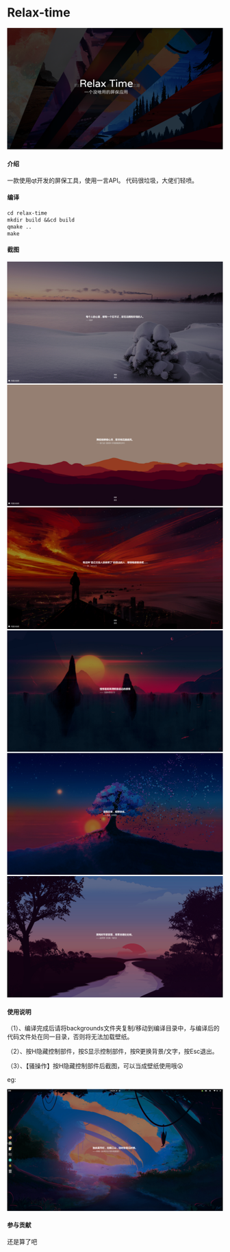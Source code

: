 # Relax-time
![介绍](screenshot/介绍.png)
#### 介绍
一款使用qt开发的屏保工具，使用一言API。
代码很垃圾，大佬们轻喷。

#### 编译
```
cd relax-time
mkdir build &&cd build
qmake ..
make
```

#### 截图
![1](screenshot/screenshot1.png)
![2](screenshot/screenshot2.png)
![3](screenshot/screenshot3.png)
![4](screenshot/screenshot4.png)
![5](screenshot/screenshot5.png)
![6](screenshot/screenshot6.png)


#### 使用说明
（1）、编译完成后请将backgrounds文件夹复制/移动到编译目录中，与编译后的代码文件处在同一目录，否则将无法加载壁纸。

（2）、按H隐藏控制部件，按S显示控制部件，按R更换背景/文字，按Esc退出。

（3）、【骚操作】按H隐藏控制部件后截图，可以当成壁纸使用哦😮️

eg:

![7](screenshot/screenshot7.png)
     

#### 参与贡献
还是算了吧
